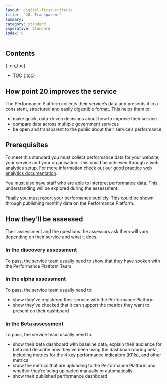 ```yaml
---
layout: digital-first-criteria
title:  "20. Transparent"
summary:
category: standard
imperative: Standard
index: 0
---
```


## Contents
{:.no_toc}
* TOC
{:toc}
<!--TOC max3-->

## How point 20 improves the service

The Performance Platform collects their service’s data and presents it in a consistent, structured and easily digestible format. This helps them to:

* make quick, data-driven decisions about how to improve their service
* compare data across multiple government services
* be open and transparent to the public about their service’s performance

## Prerequisites

To meet this standard you must collect performance data for your website, your service and your organisation. This could be achieved through a web analytics setup. For more information check out our [good practice web analytics documentation](http://scottishgovernment.github.io/guidelines/analytics/).

You must also have staff who are able to interpret performance data. This understanding will be explored during the assessment.

Finally you must report your performance publicly. This could be shown through publishing monthly data on the Performance Platform.

## How they’ll be assessed

Their assessment and the questions the assessors ask them will vary depending on their service and what it does.

### In the discovery assessment

To pass, the service team usually need to show that they have spoken with the Performance Platform Team

### In the alpha assessment

To pass, the service team usually need to:

* show they've registered their service with the Performance Platform
* show they've checked that it can support the metrics they want to present on their dashboard

### In the Beta assessment

To pass, the service team usually need to:

* show their beta dashboard with baseline data, explain their audience for beta and describe how they’ve been using the dashboard during beta, including metrics for the 4 key performance indicators (KPIs), and other metrics
* show the metrics that are uploading to the Performance Platform and whether they’re being uploaded manually or automatically
* show their published performance dashboard
